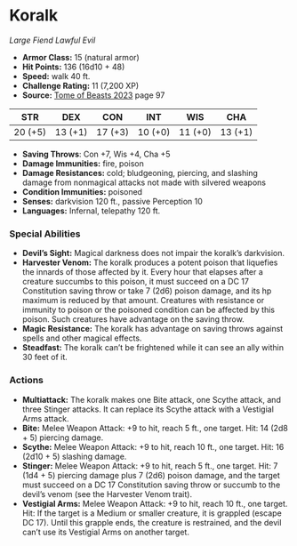 # Koralk

*Large* *Fiend* *Lawful Evil*

- **Armor Class:** 15 (natural armor)
- **Hit Points:** 136 (16d10 + 48)
- **Speed:** walk 40 ft.
- **Challenge Rating:** 11 (7,200 XP)
- **Source:** [Tome of Beasts 2023](https://koboldpress.com/kpstore/product/tome-of-beasts-1-2023-edition/) page 97

| STR | DEX | CON | INT | WIS | CHA |
| --- | --- | --- | --- | --- | --- |
| 20 (+5) | 13 (+1) | 17 (+3) | 10 (+0) | 11 (+0) | 13 (+1) |

- **Saving Throws**: Con +7, Wis +4, Cha +5
- **Damage Immunities:** fire, poison
- **Damage Resistances:** cold; bludgeoning, piercing, and slashing damage from nonmagical attacks not made with silvered weapons
- **Condition Immunities:** poisoned
- **Senses:** darkvision 120 ft., passive Perception 10
- **Languages:** Infernal, telepathy 120 ft.
### Special Abilities
- **Devil’s Sight:** Magical darkness does not impair the koralk’s darkvision.
- **Harvester Venom:** The koralk produces a potent poison that liquefies the innards of those affected by it. Every hour that elapses after a creature succumbs to this poison, it must succeed on a DC 17 Constitution saving throw or take 7 (2d6) poison damage, and its hp maximum is reduced by that amount. Creatures with resistance or immunity to poison or the poisoned condition can be affected by this poison. Such creatures have advantage on the saving throw.
- **Magic Resistance:** The koralk has advantage on saving throws against spells and other magical effects.
- **Steadfast:** The koralk can’t be frightened while it can see an ally within 30 feet of it.
### Actions
- **Multiattack:** The koralk makes one Bite attack, one Scythe attack, and three Stinger attacks. It can replace its Scythe attack with a Vestigial Arms attack.
- **Bite:** Melee Weapon Attack: +9 to hit, reach 5 ft., one target. Hit: 14 (2d8 + 5) piercing damage.
- **Scythe:** Melee Weapon Attack: +9 to hit, reach 10 ft., one target. Hit: 16 (2d10 + 5) slashing damage.
- **Stinger:** Melee Weapon Attack: +9 to hit, reach 5 ft., one target. Hit: 7 (1d4 + 5) piercing damage plus 7 (2d6) poison damage, and the target must succeed on a DC 17 Constitution saving throw or succumb to the devil’s venom (see the Harvester Venom trait).
- **Vestigial Arms:** Melee Weapon Attack: +9 to hit, reach 10 ft., one target. Hit: If the target is a Medium or smaller creature, it is grappled (escape DC 17). Until this grapple ends, the creature is restrained, and the devil can’t use its Vestigial Arms on another target.
